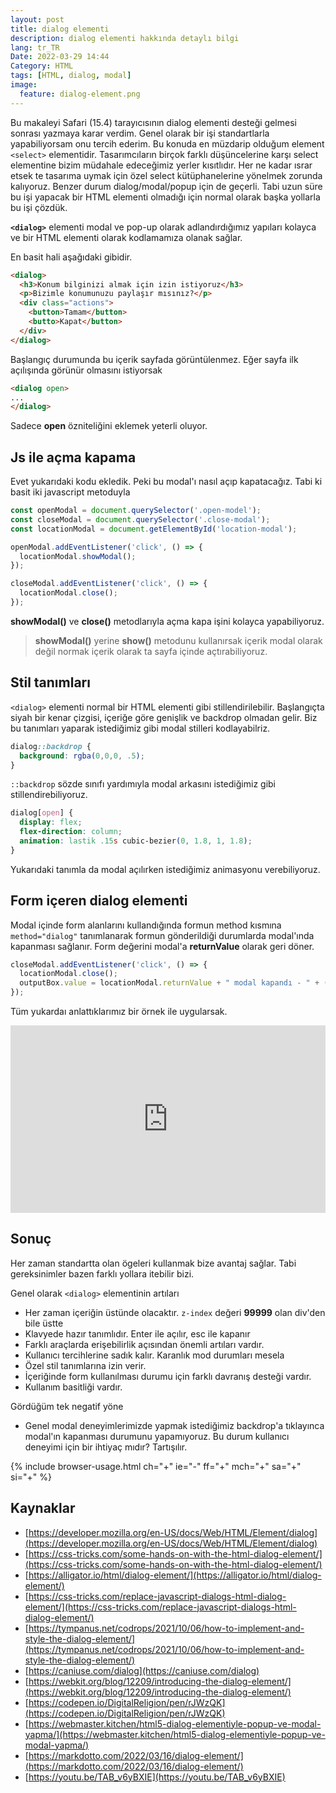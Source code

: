 ```yaml
---
layout: post
title: dialog elementi
description: dialog elementi hakkında detaylı bilgi
lang: tr_TR
Date: 2022-03-29 14:44
Category: HTML
tags: [HTML, dialog, modal]
image:
  feature: dialog-element.png
---
```


Bu makaleyi Safari (15.4) tarayıcısının dialog elementi desteği gelmesi sonrası yazmaya karar verdim. Genel olarak bir işi standartlarla yapabiliyorsam onu tercih ederim. Bu konuda en müzdarip olduğum element `<select>` elementidir. Tasarımcıların birçok farklı düşüncelerine karşı select elementine bizim müdahale edeceğimiz yerler kısıtlıdır. Her ne kadar ısrar etsek te tasarıma uymak için özel select kütüphanelerine yönelmek zorunda kalıyoruz. Benzer durum dialog/modal/popup için de geçerli. Tabi uzun süre bu işi yapacak bir HTML elementi olmadığı için normal olarak başka yollarla bu işi çözdük.

**`<dialog>`** elementi modal ve pop-up olarak adlandırdığımız yapıları kolayca ve bir HTML elementi olarak kodlamamıza olanak sağlar.

En basit hali aşağıdaki gibidir.

```html
<dialog>
  <h3>Konum bilginizi almak için izin istiyoruz</h3>
  <p>Bizimle konumunuzu paylaşır mısınız?</p>
  <div class="actions">
    <button>Tamam</button>
    <butto>Kapat</button>
  </div>
</dialog>
```
Başlangıç durumunda bu içerik sayfada görüntülenmez. Eğer sayfa ilk açılışında görünür olmasını istiyorsak 

```html
<dialog open>
...
</dialog>
```
Sadece **open** özniteliğini eklemek yeterli oluyor.

## Js ile açma kapama 

Evet yukarıdaki kodu ekledik. Peki bu modal'ı nasıl açıp kapatacağız. Tabi ki basit iki javascript metoduyla

```js
const openModal = document.querySelector('.open-model');
const closeModal = document.querySelector('.close-modal');
const locationModal = document.getElementById('location-modal');

openModal.addEventListener('click', () => {
  locationModal.showModal();
});

closeModal.addEventListener('click', () => {
  locationModal.close();
});
```

**showModal()** ve **close()** metodlarıyla açma kapa işini kolayca yapabiliyoruz.  

> **showModal()** yerine **show()** metodunu kullanırsak içerik modal olarak değil normak içerik olarak ta sayfa içinde açtırabiliyoruz.

## Stil tanımları

`<dialog>` elementi normal bir HTML elementi gibi stillendirilebilir. Başlangıçta siyah bir kenar çizgisi, içeriğe göre genişlik ve backdrop olmadan gelir. Biz bu tanımları yaparak istediğimiz gibi modal stilleri kodlayabilriz.

```css
dialog::backdrop {
  background: rgba(0,0,0, .5);
}
```

`::backdrop` sözde sınıfı yardımıyla modal arkasını istediğimiz gibi stillendirebiliyoruz. 

```css
dialog[open] {
  display: flex;
  flex-direction: column;
  animation: lastik .15s cubic-bezier(0, 1.8, 1, 1.8);
}
```

Yukarıdaki tanımla da modal açılırken istediğimiz animasyonu verebiliyoruz.

## Form içeren dialog elementi

Modal içinde form alanlarını kullandığında formun method kısmına `method="dialog"` tanımlanarak formun gönderildiği durumlarda modal'ında kapanması sağlanır.  Form değerini modal'a **returnValue**  olarak geri döner.

```js
closeModal.addEventListener('click', () => {
  locationModal.close();
  outputBox.value = locationModal.returnValue + " modal kapandı - " + (new Date()).toString();
});
```

Tüm yukardaı anlattıklarımız bir örnek ile uygularsak.

<iframe height="300" style="width: 100%;" scrolling="no" title="dialog element" src="https://codepen.io/fatihhayri/embed/dyJWeJv?default-tab=html%2Cresult" frameborder="no" loading="lazy" allowtransparency="true" allowfullscreen="true">
</iframe>

## Sonuç

Her zaman standartta olan ögeleri kullanmak bize avantaj sağlar. Tabi gereksinimler bazen farklı yollara itebilir bizi. 

Genel olarak `<dialog>` elementinin artıları

- Her zaman içeriğin üstünde olacaktır. `z-index` değeri **99999** olan div'den bile üstte
- Klavyede hazır tanımlıdır. Enter ile açılır, esc ile kapanır
- Farklı araçlarda erişebilirlik açısından önemli artıları vardır.
- Kullanıcı tercihlerine sadık kalır. Karanlık mod durumları mesela
- Özel stil tanımlarına izin verir.
- İçeriğinde form kullanılması durumu için farklı davranış desteği vardır.
- Kullanım basitliği vardır.

Gördüğüm tek negatif yöne

 - Genel modal deneyimlerimizde yapmak istediğimiz backdrop'a tıklayınca modal'ın kapanması durumunu yapamıyoruz. Bu durum kullanıcı deneyimi için bir ihtiyaç mıdır? Tartışılır. 

 {% include browser-usage.html ch="+" ie="-" ff="+" mch="+" sa="+" si="+" %}

## Kaynaklar

 - [https://developer.mozilla.org/en-US/docs/Web/HTML/Element/dialog](https://developer.mozilla.org/en-US/docs/Web/HTML/Element/dialog)
 - [https://css-tricks.com/some-hands-on-with-the-html-dialog-element/](https://css-tricks.com/some-hands-on-with-the-html-dialog-element/)
 - [https://alligator.io/html/dialog-element/](https://alligator.io/html/dialog-element/)
 - [https://css-tricks.com/replace-javascript-dialogs-html-dialog-element/](https://css-tricks.com/replace-javascript-dialogs-html-dialog-element/)
 - [https://tympanus.net/codrops/2021/10/06/how-to-implement-and-style-the-dialog-element/](https://tympanus.net/codrops/2021/10/06/how-to-implement-and-style-the-dialog-element/)
 - [https://caniuse.com/dialog](https://caniuse.com/dialog)
 - [https://webkit.org/blog/12209/introducing-the-dialog-element/](https://webkit.org/blog/12209/introducing-the-dialog-element/)
 - [https://codepen.io/DigitalReligion/pen/rJWzQK](https://codepen.io/DigitalReligion/pen/rJWzQK)
 - [https://webmaster.kitchen/html5-dialog-elementiyle-popup-ve-modal-yapma/](https://webmaster.kitchen/html5-dialog-elementiyle-popup-ve-modal-yapma/)
 - [https://markdotto.com/2022/03/16/dialog-element/](https://markdotto.com/2022/03/16/dialog-element/)
 - [https://youtu.be/TAB_v6yBXIE](https://youtu.be/TAB_v6yBXIE)
